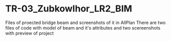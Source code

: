 # TR-03_ZubkowIhor_LR2_BIM
Files of proected bridge beam and screenshots of it in AllPlan
There are two files of code with model of beam and it's attributes and two scereenshots with preview of project
